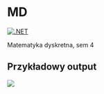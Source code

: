 # MD
[![.NET](https://github.com/TheMultii/MD/actions/workflows/dotnet.yml/badge.svg?branch=master)](https://github.com/TheMultii/MD/actions/workflows/dotnet.yml)

Matematyka dyskretna, sem 4

## Przykładowy output
<img src="https://i.imgur.com/czcFDvs.png" />
